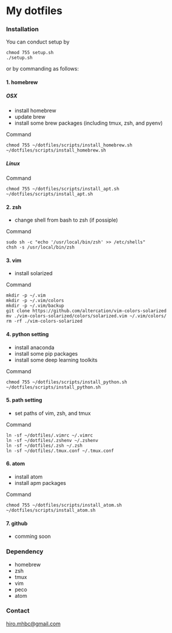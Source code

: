 # My dotfiles

### Installation
You can conduct setup by
```
chmod 755 setup.sh
./setup.sh
```

or by commanding as follows:

#### 1. homebrew
##### OSX
- install homebrew
- update brew
- install some brew packages (including tmux, zsh, and pyenv)

Command
```
chmod 755 ~/dotfiles/scripts/install_homebrew.sh
~/dotfiles/scripts/install_homebrew.sh
```

##### Linux

Command
```
chmod 755 ~/dotfiles/scripts/install_apt.sh
~/dotfiles/scripts/install_apt.sh
```


#### 2. zsh
- change shell from bash to zsh (if possiple)

Command
```
sudo sh -c "echo '/usr/local/bin/zsh' >> /etc/shells"
chsh -s /usr/local/bin/zsh
```


#### 3. vim
- install solarized

Command
```
mkdir -p ~/.vim
mkdir -p ~/.vim/colors
mkdir -p ~/.vim/backup
git clone https://github.com/altercation/vim-colors-solarized
mv ./vim-colors-solarized/colors/solarized.vim ~/.vim/colors/
rm -rf ./vim-colors-solarized
```


#### 4. python setting
- install anaconda
- install some pip packages
- install some deep learning toolkits

Command
```
chmod 755 ~/dotfiles/scripts/install_python.sh
~/dotfiles/scripts/install_python.sh
```


#### 5. path setting
- set paths of vim, zsh, and tmux

Command
```
ln -sf ~/dotfiles/.vimrc ~/.vimrc
ln -sf ~/dotfiles/.zshenv ~/.zshenv
ln -sf ~/dotfiles/.zsh ~/.zsh
ln -sf ~/dotfiles/.tmux.conf ~/.tmux.conf
```


#### 6. atom
- install atom
- install apm packages

Command
```
chmod 755 ~/dotfiles/scripts/install_atom.sh
~/dotfiles/scripts/install_atom.sh
```


#### 7. github
- comming soon


### Dependency
- homebrew
- zsh
- tmux
- vim
- peco
- atom


### Contact
hiro.mhbc@gmail.com
